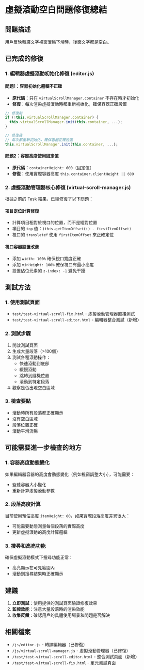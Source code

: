 # 虛擬滾動空白問題修復總結

## 問題描述
用戶反映轉譯文字視窗滾輪下滑時，後面文字都是空白。

## 已完成的修復

### 1. 編輯器虛擬滾動初始化修復 (editor.js)

#### 問題1：容器初始化邏輯不正確
- **原代碼**：只在 `virtualScrollManager.container` 不存在時才初始化
- **修復**：每次渲染虛擬滾動時都重新初始化，確保容器正確設置

```javascript
// 修復前
if (!this.virtualScrollManager.container) {
  this.virtualScrollManager.init(this.container, ...);
}

// 修復後
// 每次都重新初始化，確保容器正確設置
this.virtualScrollManager.init(this.container, ...);
```

#### 問題2：容器高度使用固定值
- **原代碼**：`containerHeight: 600`（固定值）
- **修復**：使用實際容器高度 `this.container.clientHeight || 600`

### 2. 虛擬滾動管理器核心修復 (virtual-scroll-manager.js)

根據之前的 Task 結果，已經修復了以下問題：

#### 項目定位計算修復
- 計算項目相對於視口的位置，而不是絕對位置
- 項目的 `top` 值：`(this.getItemOffset(i) - firstItemOffset)`
- 視口的 `translateY` 使用 `firstItemOffset` 來正確定位

#### 視口容器設置改進
- 添加 `width: 100%` 確保視口寬度正確
- 添加 `minHeight: 100%` 確保視口有最小高度
- 設置佔位元素的 `z-index: -1` 避免干擾

## 測試方法

### 1. 使用測試頁面
- `test/test-virtual-scroll-fix.html` - 虛擬滾動管理器直接測試
- `test/test-virtual-scroll-editor.html` - 編輯器整合測試（新增）

### 2. 測試步驟
1. 開啟測試頁面
2. 生成大量段落（>100個）
3. 測試各種滾動操作：
   - 快速滾動到底部
   - 緩慢滾動
   - 跳轉到隨機位置
   - 滾動到特定段落
4. 觀察是否出現空白區域

### 3. 檢查要點
- 滾動時所有段落都正確顯示
- 沒有空白區域
- 段落位置正確
- 滾動平滑流暢

## 可能需要進一步檢查的地方

### 1. 容器高度動態變化
如果編輯器容器的高度會動態變化（例如視窗調整大小），可能需要：
- 監聽容器大小變化
- 重新計算虛擬滾動參數

### 2. 段落高度計算
目前使用預估高度 `itemHeight: 80`，如果實際段落高度差異很大：
- 可能需要動態測量每個段落的實際高度
- 更新虛擬滾動的高度計算邏輯

### 3. 搜尋和高亮功能
確保虛擬滾動模式下搜尋功能正常：
- 高亮顯示在可見範圍內
- 滾動到搜尋結果時正確顯示

## 建議

1. **立即測試**：使用提供的測試頁面驗證修復效果
2. **監控效能**：注意大量段落時的渲染效能
3. **收集反饋**：確認用戶的具體使用場景和問題是否解決

## 相關檔案
- `/js/editor.js` - 轉譯編輯器（已修復）
- `/js/virtual-scroll-manager.js` - 虛擬滾動管理器（已修復）
- `/test/test-virtual-scroll-editor.html` - 整合測試頁面（新增）
- `/test/test-virtual-scroll-fix.html` - 單元測試頁面